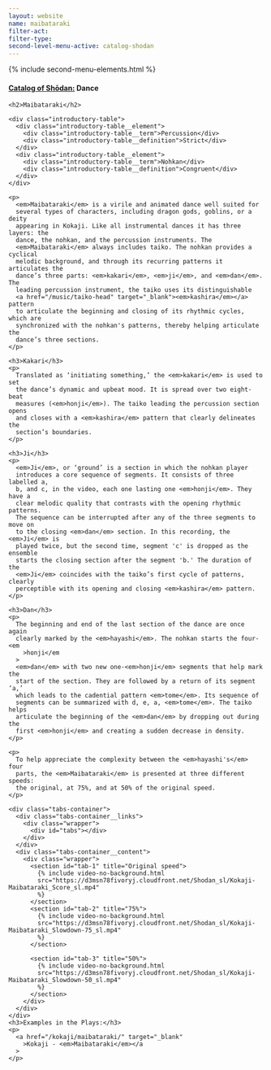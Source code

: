 ```yaml
---
layout: website
name: maibataraki
filter-act:
filter-type:
second-level-menu-active: catalog-shodan
---
```


{% include second-menu-elements.html %}

<main class="page-content">
  <div class="text-container">
    <h4><a href="/catalog-of-shodan#catalog">Catalog of Shōdan:</a> Dance</h4>

    <h2>Maibataraki</h2>

    <div class="introductory-table">
      <div class="introductory-table__element">
        <div class="introductory-table__term">Percussion</div>
        <div class="introductory-table__definition">Strict</div>
      </div>
      <div class="introductory-table__element">
        <div class="introductory-table__term">Nohkan</div>
        <div class="introductory-table__definition">Congruent</div>
      </div>
    </div>

    <p>
      <em>Maibataraki</em> is a virile and animated dance well suited for
      several types of characters, including dragon gods, goblins, or a deity
      appearing in Kokaji. Like all instrumental dances it has three layers: the
      dance, the nohkan, and the percussion instruments. The
      <em>Maibataraki</em> always includes taiko. The nohkan provides a cyclical
      melodic background, and through its recurring patterns it articulates the
      dance’s three parts: <em>kakari</em>, <em>ji</em>, and <em>dan</em>. The
      leading percussion instrument, the taiko uses its distinguishable
      <a href="/music/taiko-head" target="_blank"><em>kashira</em></a> pattern
      to articulate the beginning and closing of its rhythmic cycles, which are
      synchronized with the nohkan's patterns, thereby helping articulate the
      dance’s three sections.
    </p>

    <h3>Kakari</h3>
    <p>
      Translated as ‘initiating something,’ the <em>kakari</em> is used to set
      the dance’s dynamic and upbeat mood. It is spread over two eight-beat
      measures (<em>honji</em>). The taiko leading the percussion section opens
      and closes with a <em>kashira</em> pattern that clearly delineates the
      section’s boundaries.
    </p>

    <h3>Ji</h3>
    <p>
      <em>Ji</em>, or ‘ground’ is a section in which the nohkan player
      introduces a core sequence of segments. It consists of three labelled a,
      b, and c, in the video, each one lasting one <em>honji</em>. They have a
      clear melodic quality that contrasts with the opening rhythmic patterns.
      The sequence can be interrupted after any of the three segments to move on
      to the closing <em>dan</em> section. In this recording, the <em>Ji</em> is
      played twice, but the second time, segment 'c' is dropped as the ensemble
      starts the closing section after the segment 'b.' The duration of the
      <em>Ji</em> coincides with the taiko’s first cycle of patterns, clearly
      perceptible with its opening and closing <em>kashira</em> pattern.
    </p>

    <h3>Dan</h3>
    <p>
      The beginning and end of the last section of the dance are once again
      clearly marked by the <em>hayashi</em>. The nohkan starts the four-<em
        >honji</em
      >
      <em>dan</em> with two new one-<em>honji</em> segments that help mark the
      start of the section. They are followed by a return of its segment ‘a,’
      which leads to the cadential pattern <em>tome</em>. Its sequence of
      segments can be summarized with d, e, a, <em>tome</em>. The taiko helps
      articulate the beginning of the <em>dan</em> by dropping out during the
      first <em>honji</em> and creating a sudden decrease in density.
    </p>

    <p>
      To help appreciate the complexity between the <em>hayashi's</em> four
      parts, the <em>Maibataraki</em> is presented at three different speeds:
      the original, at 75%, and at 50% of the original speed.
    </p>

    <div class="tabs-container">
      <div class="tabs-container__links">
        <div class="wrapper">
          <div id="tabs"></div>
        </div>
      </div>
      <div class="tabs-container__content">
        <div class="wrapper">
          <section id="tab-1" title="Original speed">
            {% include video-no-background.html
            src="https://d3msn78fivoryj.cloudfront.net/Shodan_sl/Kokaji-Maibataraki_Score_sl.mp4"
            %}
          </section>
          <section id="tab-2" title="75%">
            {% include video-no-background.html
            src="https://d3msn78fivoryj.cloudfront.net/Shodan_sl/Kokaji-Maibataraki_Slowdown-75_sl.mp4"
            %}
          </section>

          <section id="tab-3" title="50%">
            {% include video-no-background.html
            src="https://d3msn78fivoryj.cloudfront.net/Shodan_sl/Kokaji-Maibataraki_Slowdown-50_sl.mp4"
            %}
          </section>
        </div>
      </div>
    </div>
    <h3>Examples in the Plays:</h3>
    <p>
      <a href="/kokaji/maibataraki/" target="_blank"
        >Kokaji - <em>Maibataraki</em></a
      >
    </p>
  </div>
</main>
